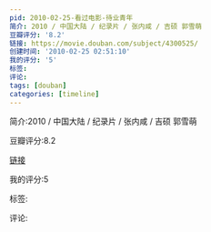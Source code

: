 ```yaml
---
pid: 2010-02-25-看过电影-待业青年
简介: 2010 / 中国大陆 / 纪录片 / 张内咸 / 吉硕 郭雪萌
豆瓣评分: '8.2'
链接: https://movie.douban.com/subject/4300525/
创建时间: '2010-02-25 02:51:10'
我的评分: '5'
标签:
评论:
tags: [douban]
categories: [timeline]
---
```

简介:2010 / 中国大陆 / 纪录片 / 张内咸 / 吉硕 郭雪萌

豆瓣评分:8.2

[链接](https://movie.douban.com/subject/4300525/)

我的评分:5

标签:

评论:

